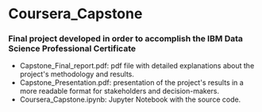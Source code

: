# Coursera_Capstone

### Final project developed in order to accomplish the IBM Data Science Professional Certificate

- Capstone_Final_report.pdf: pdf file with detailed explanations about the project's methodology and results.
- Capstone_Presentation.pdf: presentation of the project's results in a more readable format for stakeholders and decision-makers.
- Coursera_Capstone.ipynb: Jupyter Notebook with the source code.
